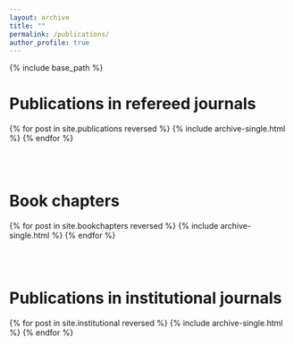 ```yaml
---
layout: archive
title: ""
permalink: /publications/
author_profile: true
---
```


{% include base_path %}


Publications in refereed journals
======

{% for post in site.publications reversed %}
  {% include archive-single.html %}
{% endfor %}

<br>
<br>

Book chapters
======

{% for post in site.bookchapters reversed %}
  {% include archive-single.html %}
{% endfor %}

<br>
<br>

Publications in institutional journals
======

{% for post in site.institutional reversed %}
  {% include archive-single.html %}
{% endfor %}
